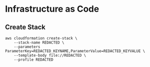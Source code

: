 # Infrastructure as Code

## Create Stack
```
aws cloudformation create-stack \
    --stack-name REDACTED \
    --parameters ParameterKey=REDACTED_KEYNAME,ParameterValue=REDACTED_KEYVALUE \
    --template-body file://REDACTED \
    --profile REDACTED
```